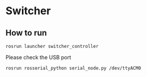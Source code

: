 # Switcher

## How to run
```
rosrun launcher switcher_controller
```
Please check the USB port
```
rosrun rosserial_python serial_node.py /dev/ttyACM0
```
